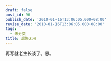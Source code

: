 ```yaml
---
draft: false
post_id: 96
publish_date: '2010-01-16T13:06:05.000+08:00'
revise_date: '2010-01-16T13:06:05.000+08:00'
tags:
  - 未分类
title: 后悔无用
---
```


再写就老生长谈了。恩。
